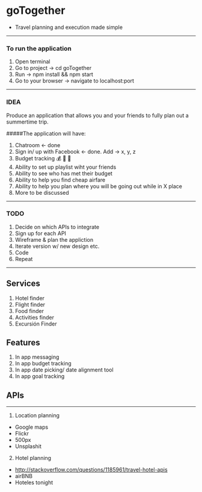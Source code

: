 # goTogether
- Travel planning and execution made simple
---
### To run the application
1. Open terminal
2. Go to project -> cd goTogether
3. Run -> npm install && npm start
4. Go to your browser -> navigate to localhost:port
---
### IDEA
Produce an application that allows you and your friends to fully plan out a summertime trip.

#####The application will have:

1. Chatroom <- done
2. Sign in/ up with Facebook <- done. Add -> x, y, z
3. Budget tracking 💰 💸 🤑
4. Ability to set up playlist wiht your friends
5. Ability to see who has met their budget
6. Ability to help you find cheap airfare
7. Ability to help you plan where you will be going out while in X place
8. More to be discussed
---
### TODO
1. Decide on which APIs to integrate
2. Sign up for each API
3. Wireframe & plan the appliction 
4. Iterate version w/ new design etc.
5. Code
6. Repeat

------

## Services
1. Hotel finder
2. Flight finder
3. Food finder
4. Activities finder
5. Excursión Finder

## Features
1. In app messaging
2. In app budget tracking
3. In app date picking/ date alignment tool
4.  In app goal tracking

## APIs
------
1. Location planning
- Google maps
- Flickr
- 500px
- Unsplashit
2. Hotel planning
- http://stackoverflow.com/questions/1185961/travel-hotel-apis
- airBNB
- Hoteles tonight
